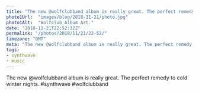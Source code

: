 ```yaml
---
title: "The new @wolfclubband album is really great. The perfect remedy to cold winter nights."
photo1Url:  "images/blog/2018-11-21/photo.jpg"
photo1Alt:  "Wolfclub Album Art."
date: "2018-11-21T22:52:32Z"
permalink: "/photos/2018/11/21/22-52/"
timezone: "GMT"
meta: "The new @wolfclubband album is really great. The perfect remedy to cold winter nights."
tags:
- synthwave
- music
---
```

The new @wolfclubband album is really great. The perfect remedy to cold winter nights. #synthwave #wolfclubband
